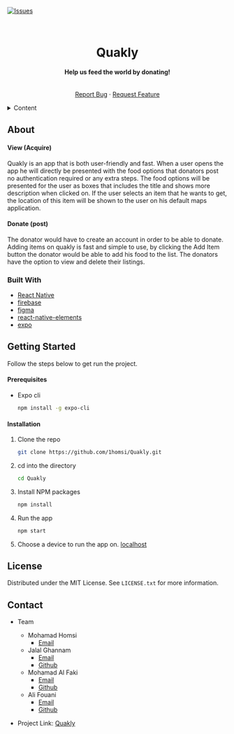 [![Issues][issues-shield]][issues-url]

<br />
<div align="center">
  <h1 align="center">Quakly</h1>
  <p align="center">
    <strong>Help us feed the world by donating!</strong>
    <br />
    <br/>
    <br />
    <a href="https://github.com/1homsi/Quakly/issues">Report Bug</a>
    ·
    <a href="https://github.com/1homsi/Quakly/issues">Request Feature</a>
  </p>
</div>

<details>
  <summary>Content</summary>
  <ol>
    <li>
      <a href="#about-the-project">About</a>
      <ul>
        <li><a href="#built-with">Built With</a></li>
      </ul>
    </li>
    <li>
      <a href="#getting-started">Getting Started</a>
      <ul>
        <li><a href="#prerequisites">Prerequisites</a></li>
        <li><a href="#installation">Installation</a></li>
      </ul>
    </li>
    <li><a href="#usage">Usage</a></li>
    <!-- <li><a href="#roadmap">Roadmap</a></li> -->
    <li><a href="#license">License</a></li>
    <li><a href="#contact">Contact</a></li>
  </ol>
</details>

## About

#### View (Acquire)

Quakly is an app that is both user-friendly and fast. When a user opens the app he will directly be presented with the food options that donators post no authentication required or any extra steps. The food options will be presented for the user as boxes that includes the title and shows more description when clicked on. If the user selects an item that he wants to get, the location of this item will be shown to the user on his default maps application.

#### Donate (post)

The donator would have to create an account in order to be able to donate. Adding items on quakly is fast and simple to use, by clicking the Add Item button the donator would be able to add his food to the list. The donators have the option to view and delete their listings.

### Built With

- [React Native](https://reactjs.org/)
- [firebase](https://firebase.google.com/)
- [figma](https://www.figma.com/)
- [react-native-elements](https://react-native-elements.github.io/)
- [expo](https://expo.io/)

## Getting Started

Follow the steps below to get run the project.

#### Prerequisites

- Expo cli
  ```sh
  npm install -g expo-cli
  ```

#### Installation

1. Clone the repo
   ```sh
   git clone https://github.com/1homsi/Quakly.git
   ```
2. cd into the directory
   ```sh
   cd Quakly
   ```
3. Install NPM packages
   ```sh
   npm install
   ```
4. Run the app
   ```sh
   npm start
   ```
5. Choose a device to run the app on. [localhost](http://localhost:19002/)

## License

Distributed under the MIT License. See `LICENSE.txt` for more information.

## Contact

- Team

  - Mohamad Homsi
    - [Email](mailto:homsimohamad4@gmail.com)
  - Jalal Ghannam
    - [Email](mailto:Jalalghannam.22@gmail.com)
    - [Github](https://github.com/GriffinZaOriginal)
  - Mohamad Al Faki
    - [Email](mailto:mohamadfaki3@gmail.com)
    - [Github](https://github.com/mohamadfaki)
  - Ali Fouani
    - [Email](mailto:fouaniali08@gmail.com)
    - [Github](https://github.com/alifouani1)

- Project Link: [Quakly](https://github.com/1homsi/Quakly)

[issues-shield]: https://img.shields.io/github/issues/1homsi/Quakly
[issues-url]: https://github.com/1homsi/Quakly/issues
